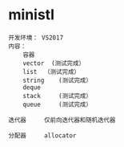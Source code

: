 # ministl
	开发环境： VS2017
	内容：     
		容器      
		vector  (测试完成）  
		list  （测试完成）    
		string	  (测试完成）  
		deque   
		stack     (测试完成）  
		queue	  (测试完成）  

	迭代器     仅前向迭代器和随机迭代器   
	
	分配器     allocator   
	
